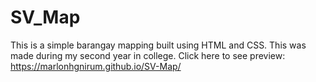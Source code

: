 # SV_Map
This is a simple barangay mapping built using HTML and CSS. This was made during my second year in college.
Click here to see preview: https://marlonhgnirum.github.io/SV-Map/
